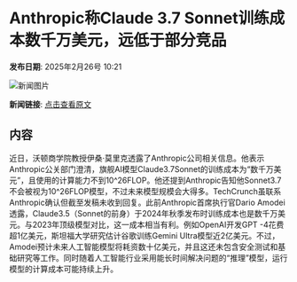 # Anthropic称Claude 3.7 Sonnet训练成本数千万美元，远低于部分竞品

**发布日期**: 2025年2月26号 10:21

![新闻图片](https://pic.chinaz.com/picmap/202502061719377307_3.jpg)

**新闻链接**: [点击查看原文](https://www.aibase.com/zh/news/15729)

## 内容

近日，沃顿商学院教授伊桑·莫里克透露了Anthropic公司相关信息。他表示Anthropic公关部门澄清，旗舰AI模型Claude3.7Sonnet的训练成本为“数千万美元”，且使用的计算能力不到10^26FLOP。他还提到Anthropic告知他Sonnet3.7不会被视为10^26FLOP模型，不过未来模型规模会大得多。TechCrunch虽联系Anthropic确认但截至发稿未收到回复。此前Anthropic首席执行官Dario Amodei透露，Claude3.5（Sonnet的前身）于2024年秋季发布时训练成本也是数千万美元。与2023年顶级模型对比，这一成本相当有利。例如OpenAI开发GPT -4花费超1亿美元，斯坦福大学研究估计谷歌训练Gemini Ultra模型近2亿美元。不过，Amodei预计未来人工智能模型将耗资数十亿美元，并且这还未包含安全测试和基础研究等工作。同时随着人工智能行业采用能长时间解决问题的“推理”模型，运行模型的计算成本可能持续上升。
